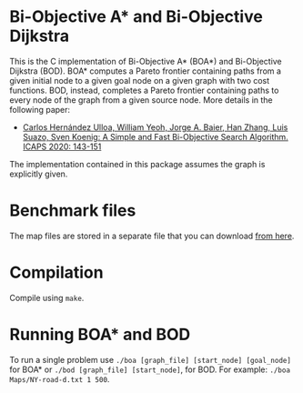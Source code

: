 # Bi-Objective A* and Bi-Objective Dijkstra

This is the C implementation of Bi-Objective A* (BOA*) and Bi-Objective Dijkstra (BOD). BOA* computes a Pareto frontier containing paths from a given initial node to a given goal node on a given graph with two cost functions. BOD, instead, completes a Pareto frontier containing paths to every node of the graph from a given source node. More details in the following paper:

* [Carlos Hernández Ulloa, William Yeoh, Jorge A. Baier, Han Zhang, Luis Suazo, Sven Koenig:
A Simple and Fast Bi-Objective Search Algorithm. ICAPS 2020: 143-151](https://ojs.aaai.org//index.php/ICAPS/article/view/6655)

The implementation contained in this package assumes the graph is explicitly given.

# Benchmark files

The map files are stored in a separate file that you can download [from here](https://drive.google.com/file/d/1n95JsiNVCwHpQvu9kWLAlPyOUFkw9_jP/view?usp=sharing).

# Compilation

Compile using `make`.

# Running BOA* and BOD

To run a single problem use  `./boa [graph_file] [start_node] [goal_node]` for BOA* or `./bod [graph_file] [start_node]`, for BOD. For example: `./boa Maps/NY-road-d.txt 1 500`. 
